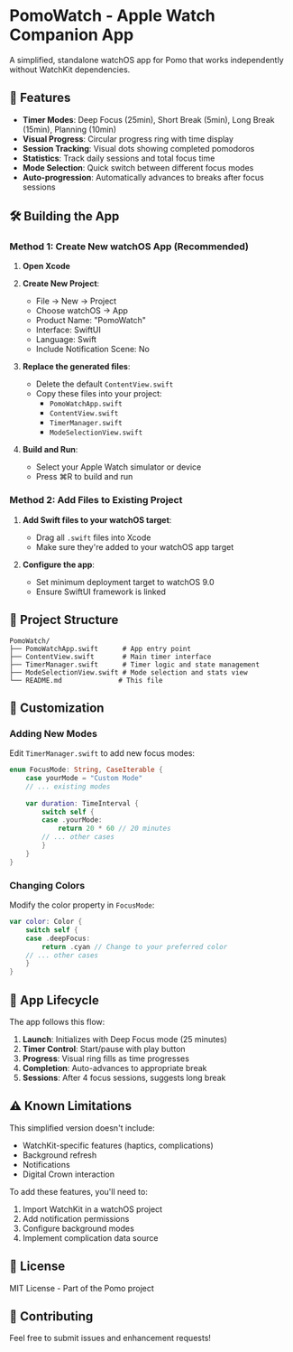 # PomoWatch - Apple Watch Companion App

A simplified, standalone watchOS app for Pomo that works independently without WatchKit dependencies.

## 📱 Features

- **Timer Modes**: Deep Focus (25min), Short Break (5min), Long Break (15min), Planning (10min)
- **Visual Progress**: Circular progress ring with time display
- **Session Tracking**: Visual dots showing completed pomodoros
- **Statistics**: Track daily sessions and total focus time
- **Mode Selection**: Quick switch between different focus modes
- **Auto-progression**: Automatically advances to breaks after focus sessions

## 🛠 Building the App

### Method 1: Create New watchOS App (Recommended)

1. **Open Xcode**
2. **Create New Project**:
   - File → New → Project
   - Choose watchOS → App
   - Product Name: "PomoWatch"
   - Interface: SwiftUI
   - Language: Swift
   - Include Notification Scene: No

3. **Replace the generated files**:
   - Delete the default `ContentView.swift`
   - Copy these files into your project:
     - `PomoWatchApp.swift`
     - `ContentView.swift`
     - `TimerManager.swift`
     - `ModeSelectionView.swift`

4. **Build and Run**:
   - Select your Apple Watch simulator or device
   - Press ⌘R to build and run

### Method 2: Add Files to Existing Project

1. **Add Swift files to your watchOS target**:
   - Drag all `.swift` files into Xcode
   - Make sure they're added to your watchOS app target

2. **Configure the app**:
   - Set minimum deployment target to watchOS 9.0
   - Ensure SwiftUI framework is linked

## 📂 Project Structure

```
PomoWatch/
├── PomoWatchApp.swift      # App entry point
├── ContentView.swift       # Main timer interface
├── TimerManager.swift      # Timer logic and state management
├── ModeSelectionView.swift # Mode selection and stats view
└── README.md              # This file
```

## 🎨 Customization

### Adding New Modes

Edit `TimerManager.swift` to add new focus modes:

```swift
enum FocusMode: String, CaseIterable {
    case yourMode = "Custom Mode"
    // ... existing modes
    
    var duration: TimeInterval {
        switch self {
        case .yourMode:
            return 20 * 60 // 20 minutes
        // ... other cases
        }
    }
}
```

### Changing Colors

Modify the color property in `FocusMode`:

```swift
var color: Color {
    switch self {
    case .deepFocus:
        return .cyan // Change to your preferred color
    // ... other cases
    }
}
```

## 🔄 App Lifecycle

The app follows this flow:
1. **Launch**: Initializes with Deep Focus mode (25 minutes)
2. **Timer Control**: Start/pause with play button
3. **Progress**: Visual ring fills as time progresses
4. **Completion**: Auto-advances to appropriate break
5. **Sessions**: After 4 focus sessions, suggests long break

## ⚠️ Known Limitations

This simplified version doesn't include:
- WatchKit-specific features (haptics, complications)
- Background refresh
- Notifications
- Digital Crown interaction

To add these features, you'll need to:
1. Import WatchKit in a watchOS project
2. Add notification permissions
3. Configure background modes
4. Implement complication data source

## 📄 License

MIT License - Part of the Pomo project

## 🤝 Contributing

Feel free to submit issues and enhancement requests!